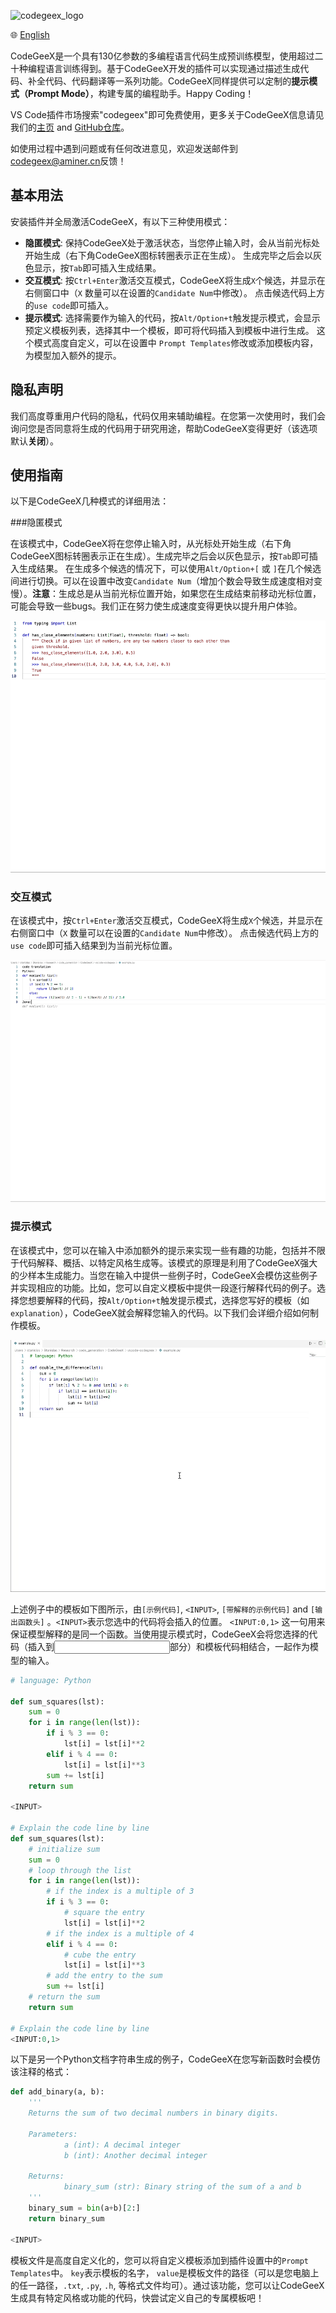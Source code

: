 ![codegeex_logo](https://lfs.aminer.cn/misc/wangshan/pretrain/codegeex/codegeex_logo.png)

🌐 <a href="https://github.com/THUDM/CodeGeeX/blob/main/vscode-extension/README.md" target="_blank">English</a>

CodeGeeX是一个具有130亿参数的多编程语言代码生成预训练模型，使用超过二十种编程语言训练得到。基于CodeGeeX开发的插件可以实现通过描述生成代码、补全代码、代码翻译等一系列功能。CodeGeeX同样提供可以定制的**提示模式（Prompt Mode）**，构建专属的编程助手。Happy Coding！

VS Code插件市场搜索"codegeex"即可免费使用，更多关于CodeGeeX信息请见我们的[主页](https://models.aminer.cn/codegeex/) and [GitHub仓库](https://github.com/THUDM/CodeGeeX)。

如使用过程中遇到问题或有任何改进意见，欢迎发送邮件到[codegeex@aminer.cn](mailto:codegeex@aminer.cn)反馈！

## 基本用法
安装插件并全局激活CodeGeeX，有以下三种使用模式：

-   **隐匿模式**: 保持CodeGeeX处于激活状态，当您停止输入时，会从当前光标处开始生成（右下角CodeGeeX图标转圈表示正在生成）。 生成完毕之后会以灰色显示，按``Tab``即可插入生成结果。 
-   **交互模式**: 按``Ctrl+Enter``激活交互模式，CodeGeeX将生成``X``个候选，并显示在右侧窗口中（``X`` 数量可以在设置的``Candidate Num``中修改）。 点击候选代码上方的``use code``即可插入。
-   **提示模式**: 选择需要作为输入的代码，按``Alt/Option+t``触发提示模式，会显示预定义模板列表，选择其中一个模板，即可将代码插入到模板中进行生成。 这个模式高度自定义，可以在设置中 ``Prompt Templates``修改或添加模板内容，为模型加入额外的提示。 

## 隐私声明

我们高度尊重用户代码的隐私，代码仅用来辅助编程。在您第一次使用时，我们会询问您是否同意将生成的代码用于研究用途，帮助CodeGeeX变得更好（该选项默认**关闭**）。

## 使用指南

以下是CodeGeeX几种模式的详细用法：

###隐匿模式

在该模式中，CodeGeeX将在您停止输入时，从光标处开始生成（右下角CodeGeeX图标转圈表示正在生成）。生成完毕之后会以灰色显示，按``Tab``即可插入生成结果。 在生成多个候选的情况下，可以使用``Alt/Option+[`` 或 ``]``在几个候选间进行切换。可以在设置中改变``Candidate Num``（增加个数会导致生成速度相对变慢）。**注意**：生成总是从当前光标位置开始，如果您在生成结束前移动光标位置，可能会导致一些bugs。我们正在努力使生成速度变得更快以提升用户体验。

![image](stealth_mode.gif)

### 交互模式

在该模式中，按``Ctrl+Enter``激活交互模式，CodeGeeX将生成``X``个候选，并显示在右侧窗口中（``X`` 数量可以在设置的``Candidate Num``中修改）。 点击候选代码上方的``use code``即可插入结果到为当前光标位置。 

![image](interactive_mode.gif)

### 提示模式

在该模式中，您可以在输入中添加额外的提示来实现一些有趣的功能，包括并不限于代码解释、概括、以特定风格生成等。该模式的原理是利用了CodeGeeX强大的少样本生成能力。当您在输入中提供一些例子时，CodeGeeX会模仿这些例子并实现相应的功能。比如，您可以自定义模板中提供一段逐行解释代码的例子。选择您想要解释的代码，按``Alt/Option+t``触发提示模式，选择您写好的模板（如``explanation``），CodeGeeX就会解释您输入的代码。以下我们会详细介绍如何制作模板。

![image](prompt_mode.gif)

上述例子中的模板如下图所示，由``[示例代码]``, ``<INPUT>``, ``[带解释的示例代码]`` and ``[输出函数头]`` 。``<INPUT>``表示您选中的代码将会插入的位置。 ``<INPUT:0,1>`` 这一句用来保证模型解释的是同一个函数。当使用提示模式时，CodeGeeX会将您选择的代码（插入到<INPUT>部分）和模板代码相结合，一起作为模型的输入。 

```python
# language: Python

def sum_squares(lst):
    sum = 0
    for i in range(len(lst)):
        if i % 3 == 0:
            lst[i] = lst[i]**2
        elif i % 4 == 0:
            lst[i] = lst[i]**3
        sum += lst[i]
    return sum

<INPUT>

# Explain the code line by line
def sum_squares(lst):
    # initialize sum
    sum = 0
    # loop through the list
    for i in range(len(lst)):
        # if the index is a multiple of 3
        if i % 3 == 0:
            # square the entry
            lst[i] = lst[i]**2
        # if the index is a multiple of 4
        elif i % 4 == 0:
            # cube the entry
            lst[i] = lst[i]**3
        # add the entry to the sum
        sum += lst[i]
    # return the sum
    return sum

# Explain the code line by line
<INPUT:0,1>
```

以下是另一个Python文档字符串生成的例子，CodeGeeX在您写新函数时会模仿该注释的格式：
```python
def add_binary(a, b):
    '''
    Returns the sum of two decimal numbers in binary digits.

    Parameters:
            a (int): A decimal integer
            b (int): Another decimal integer

    Returns:
            binary_sum (str): Binary string of the sum of a and b
    '''
    binary_sum = bin(a+b)[2:]
    return binary_sum

<INPUT>
```

模板文件是高度自定义化的，您可以将自定义模板添加到插件设置中的``Prompt Templates``中。 ``key``表示模板的名字， ``value``是模板文件的路径（可以是您电脑上的任一路径，``.txt``, ``.py``, ``.h``, 等格式文件均可）。通过该功能，您可以让CodeGeeX生成具有特定风格或功能的代码，快尝试定义自己的专属模板吧！

